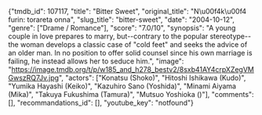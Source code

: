 {"tmdb_id": 107117, "title": "Bitter Sweet", "original_title": "N\u00f4k\u00f4 furin: torareta onna", "slug_title": "bitter-sweet", "date": "2004-10-12", "genre": ["Drame / Romance"], "score": "7.0/10", "synopsis": "A young couple in love prepares to marry, but--contrary to the popular stereotype--the woman develops a classic case of \"cold feet\" and seeks the advice of an older man. In no position to offer solid counsel since his own marriage is failing, he instead allows her to seduce him.", "image": "https://image.tmdb.org/t/p/w185_and_h278_bestv2/8sxb41AY4crpXZegVMGwszRQ7Jv.jpg", "actors": ["Konatsu (Shoko)", "Hitoshi Ishikawa (Kudo)", "Yumika Hayashi (Keiko)", "Kazuhiro Sano (Yoshida)", "Minami Aiyama (Mika)", "Takuya Fukushima (Tamura)", "Mutsuo Yoshioka ()"], "comments": [], "recommandations_id": [], "youtube_key": "notfound"}